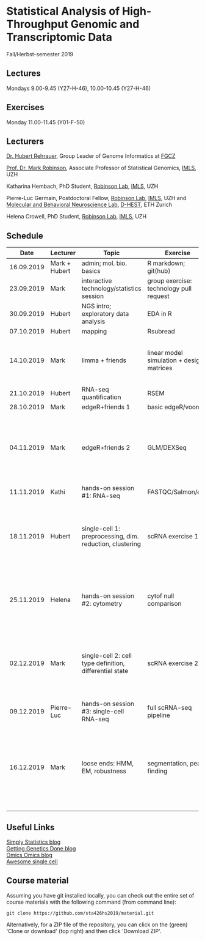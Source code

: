 # Statistical Analysis of High-Throughput Genomic and Transcriptomic Data 
Fall/Herbst-semester 2019

## Lectures
Mondays 9.00-9.45 (Y27-H-46), 10.00-10.45 (Y27-H-46)

## Exercises
Monday 11.00-11.45 (Y01-F-50)

## Lecturers

[Dr. Hubert Rehrauer](http://www.fgcz.ch/the-center/people/rehrauer.html), Group Leader of Genome Informatics at [FGCZ](http://www.fgcz.ch/)  

[Prof. Dr. Mark Robinson](https://robinsonlabuzh.github.io/), Associate Professor of Statistical Genomics, [IMLS](http://www.imls.uzh.ch/index.html), UZH  

Katharina Hembach, PhD Student, [Robinson Lab](https://robinsonlabuzh.github.io/), [IMLS](http://www.imls.uzh.ch/index.html), UZH  

Pierre-Luc Germain, Postdoctoral Fellow, [Robinson Lab](https://robinsonlabuzh.github.io/), [IMLS](http://www.imls.uzh.ch/index.html), UZH and [Molecular and Behavioral Neuroscience Lab](https://bohaceklab.ethz.ch/), [D-HEST](https://hest.ethz.ch/en), ETH Zurich 

Helena Crowell, PhD Student, [Robinson Lab](https://robinsonlabuzh.github.io/), [IMLS](http://www.imls.uzh.ch/index.html), UZH  



## Schedule

| Date  | Lecturer | Topic | Exercise | JC1 | JC2 |
| --- | --- | --- | --- | --- | --- |
| 16.09.2019  | Mark + Hubert  | admin; mol. bio. basics | R markdown; git(hub) | | |
| 23.09.2019  | Mark | interactive technology/statistics session  | group exercise: technology pull request | | |
| 30.09.2019  | Hubert | NGS intro; exploratory data analysis | EDA in R | | |
| 07.10.2019  | Hubert | mapping  | Rsubread | | |
| 14.10.2019  | Mark | limma + friends | linear model simulation + design matrices | [Redefining CpG islands using hidden Markov models](https://academic.oup.com/biostatistics/article/11/3/499/256898) (AM,LW,MM) |  |
| 21.10.2019  | Hubert | RNA-seq quantification    | RSEM  | | |
| 28.10.2019  | Mark | edgeR+friends 1 | basic edgeR/voom | |  |
| 04.11.2019  | Mark | edgeR+friends 2  | GLM/DEXSeq | [Adjusting batch effects in microarray expression data using empirical Bayes methods](https://academic.oup.com/biostatistics/article/8/1/118/252073) (KT, AE, AA) | |
| 11.11.2019  | Kathi | hands-on session #1: RNA-seq  | FASTQC/Salmon/etc. | X | X |
| 18.11.2019  | Hubert | single-cell 1: preprocessing, dim. reduction, clustering  | scRNA exercise 1 | [Integrating single-cell transcriptomic data across different conditions, technologies, and species](https://www.nature.com/articles/nbt.4096) (AA, HG) | [Normalization of RNA-seq data using factor analysis of control genes or samples](https://www.nature.com/articles/nbt.2931) (J.M, F.H) |
| 25.11.2019  | Helena | hands-on session #2: cytometry  | cytof null comparison | [ICA-Based Clustering of Genes from Microarray Expression Data](https://papers.nips.cc/paper/2396-ica-based-clustering-of-genes-from-microarray-expression-data.pdf) (LK, MP, RZ) | X |
| 02.12.2019  | Mark | single-cell 2: cell type definition, differential state  | scRNA exercise 2 | [Capturing Heterogeneity in Gene Expression Studies by Surrogate Variable Analysis](https://journals.plos.org/plosgenetics/article?id=10.1371/journal.pgen.0030161) (C.B, T.F) | [Molecular Cross-Validation for Single-Cell RNA-seq](https://www.biorxiv.org/content/10.1101/786269v1) (AY, SM, GH) |
| 09.12.2019  | Pierre-Luc | hands-on session #3: single-cell RNA-seq  | full scRNA-seq pipeline | X | X |
| 16.12.2019  | Mark | loose ends: HMM, EM, robustness   | segmentation, peak finding | [Shrinkage estimation of dispersion in Negative Binomial models for RNA-seq experiments with small sample size](https://academic.oup.com/bioinformatics/article/29/10/1275/259212) (AS, CP, IP) | [Empirical Bayes Analysis of a Microarray Experiment](https://www.tandfonline.com/doi/abs/10.1198/016214501753382129) (JS, CW, DS) |    


## Useful Links
[Simply Statistics blog](https://simplystatistics.org/)  
[Getting Genetics Done blog](http://www.gettinggeneticsdone.com/)  
[Omics Omics blog](http://omicsomics.blogspot.ch/)  
[Awesome single cell](https://github.com/seandavi/awesome-single-cell)

## Course material

Assuming you have git installed locally, you can check out the entire set of course materials with the following command (from command line):
```
git clone https://github.com/sta426hs2019/material.git
```  
Alternatively, for a ZIP file of the repository, you can click on the (green) 'Clone or download' (top right) and then click 'Download ZIP'.
